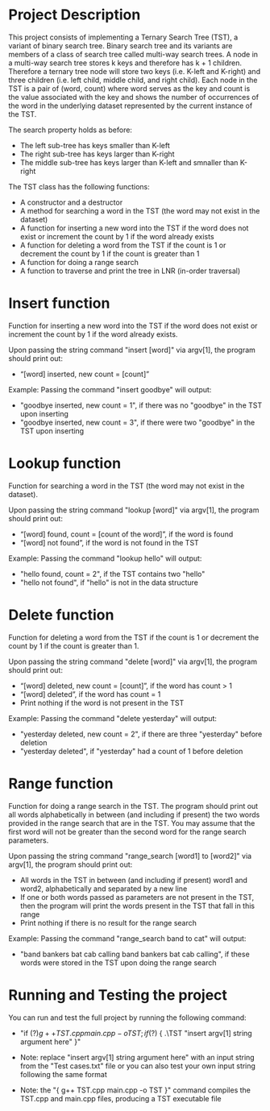 # Project Description

This project consists of implementing a Ternary Search Tree (TST), a variant of binary search tree. 
Binary search tree and its variants are members of a class of search tree called multi-way search trees. 
A node in a multi-way search tree stores k keys and therefore has k + 1 children. 
Therefore a ternary tree node will store two keys (i.e. K-left and K-right) and three children (i.e. left child, middle child, and right child).
Each node in the TST is a pair of (word, count) where word serves as the key and count is the value associated with the key
and shows the number of occurrences of the word in the underlying dataset represented by the current instance of the TST.

The search property holds as before:
- The left sub-tree has keys smaller than K-left
- The right sub-tree has keys larger than K-right
- The middle sub-tree has keys larger than K-left and smnaller than K-right

The TST class has the following functions:
-  A constructor and a destructor
-  A method for searching a word in the TST (the word may not exist in the dataset)
-  A function for inserting a new word into the TST if the word does not exist or increment the count by 1 if the word already exists
-  A function for deleting a word from the TST if the count is 1 or decrement the count by 1 if the count is greater than 1
-  A function for doing a range search
-  A function to traverse and print the tree in LNR (in-order traversal)

# Insert function

Function for inserting a new word into the TST if the word does not exist or increment the count by 1 if the word already exists.

Upon passing the string command "insert [word]" via argv[1], the program should print out:
- “[word] inserted, new count = [count]”

Example:
Passing the command "insert goodbye" will output:
- "goodbye inserted, new count = 1", if there was no "goodbye" in the TST upon inserting
- "goodbye inserted, new count = 3", if there were two "goodbye" in the TST upon inserting

# Lookup function

Function for searching a word in the TST (the word may not exist in the dataset).

Upon passing the string command "lookup [word]" via argv[1], the program should print out:
- “[word] found, count = [count of the word]”, if the word is found
- “[word] not found”, if the word is not found in the TST

Example:
Passing the command "lookup hello" will output:
- "hello found, count = 2", if the TST contains two "hello"
- "hello not found", if "hello" is not in the data structure

# Delete function

Function for deleting a word from the TST if the count is 1 or decrement the count by 1 if the count is greater than 1.

Upon passing the string command "delete [word]" via argv[1], the program should print out:
- “[word] deleted, new count = [count]”, if the word has count > 1
- “[word] deleted”, if the word has count = 1
- Print nothing if the word is not present in the TST

Example:
Passing the command "delete yesterday" will output:
- "yesterday deleted, new count = 2", if there are three "yesterday" before deletion
- "yesterday deleted", if "yesterday" had a count of 1 before deletion

# Range function

Function for doing a range search in the TST.
The program should print out all words alphabetically in between (and including if present) the two words provided in the range search that are in the TST.
You may assume that the first word will not be greater than the second word for the range search parameters.

Upon passing the string command "range_search [word1] to [word2]" via argv[1], the program should print out:
- All words in the TST in between (and including if present) word1 and word2, alphabetically and separated by a new line
- If one or both words passed as parameters are not present in the TST, then the program will print the words present in the TST that fall in this range
- Print nothing if there is no result for the range search

Example:
Passing the command "range_search band to cat" will output:
- "band
  bankers
  bat
  cab
  calling
  band
  bankers
  bat
  cab
  calling", if these words were stored in the TST upon doing the range search

# Running and Testing the project

You can run and test the full project by running the following command:

- "if ($?) { g++ TST.cpp main.cpp -o TST } ; if ($?) { .\TST "insert argv[1] string argument here" }"

- Note: replace "insert argv[1] string argument here" with an input string from the "Test cases.txt" file
        or you can also test your own input string following the same format

- Note: the "{ g++ TST.cpp main.cpp -o TST }" command compiles the TST.cpp and main.cpp files,
        producing a TST executable file
